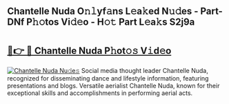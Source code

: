 ## Chantelle Nuda O𝚗𝚕yf𝚊ns L𝚎a𝚔ed N𝚞𝚍es - Part-DNf P𝚑𝚘tos Vi𝚍𝚎o - H𝚘𝚝 Part L𝚎a𝚔s S2j9a

# <h2><a href="http://kfalg2c.oniu.top/?m=Chantelle+Nuda">🔗👉 🔴 Chantelle Nuda P𝚑ot𝚘𝚜 V𝚒d𝚎o</a></h2>

[![Chantelle Nuda Nu𝚍e𝚜](https://i.imgur.com/0qMVB7G.gif)](http://kfalg2c.oniu.top/?m=Chantelle+Nuda)
Social media thought leader Chantelle Nuda, recognized for disseminating dance and lifestyle information, featuring presentations and blogs. Versatile aerialist Chantelle Nuda, known for their exceptional skills and accomplishments in performing aerial acts.  
